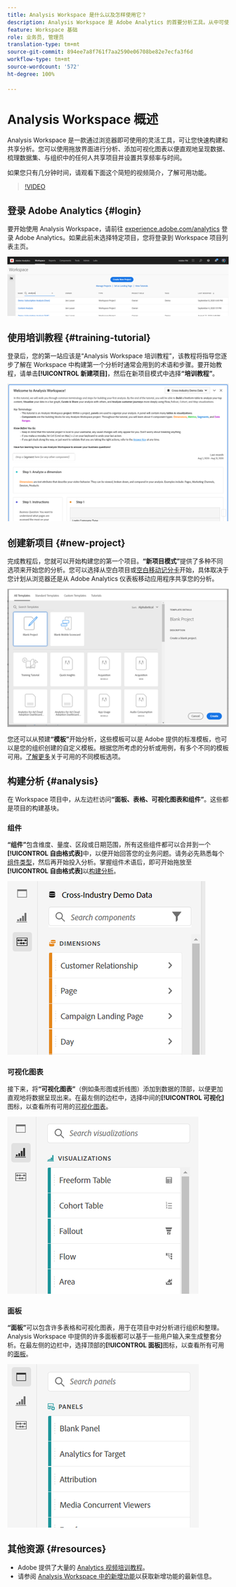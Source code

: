 ```yaml
---
title: Analysis Workspace 是什么以及怎样使用它？
description: Analysis Workspace 是 Adobe Analytics 的首要分析工具。从中可使用面板、表格、可视化和其他组件使数据形象化、策划数据集、共享和安排项目等功能。
feature: Workspace 基础
role: 业务员, 管理员
translation-type: tm+mt
source-git-commit: 894ee7a8f761f7aa2590e06708be82e7ecfa3f6d
workflow-type: tm+mt
source-wordcount: '572'
ht-degree: 100%

---
```



# Analysis Workspace 概述

Analysis Workspace 是一款通过浏览器即可使用的灵活工具，可让您快速构建和共享分析。您可以使用拖放界面进行分析、添加可视化图表以便直观地呈现数据、梳理数据集、与组织中的任何人共享项目并设置共享频率与时间。

如果您只有几分钟时间，请观看下面这个简短的视频简介，了解可用功能。

>[!VIDEO](https://video.tv.adobe.com/v/26266/?quality=12)

## 登录 Adobe Analytics {#login}

要开始使用 Analysis Workspace，请前往 [experience.adobe.com/analytics](http://experience.adobe.com/analytics) 登录 Adobe Analytics。如果此前未选择特定项目，您将登录到 Workspace 项目列表主页。

![](assets/login-analytics.png)

## 使用培训教程 {#training-tutorial}

登录后，您的第一站应该是“Analysis Workspace 培训教程”，该教程将指导您逐步了解在 Workspace 中构建第一个分析时通常会用到的术语和步骤。要开始教程，请单击&#x200B;**[!UICONTROL 新建项目]**，然后在新项目模式中选择&#x200B;**“培训教程”**。

![](assets/training-tutorial.png)

## 创建新项目 {#new-project}

完成教程后，您就可以开始构建您的第一个项目。**“新项目模式”**&#x200B;提供了多种不同选项来开始您的分析。您可以选择从空白项目或[空白移动记分卡](https://docs.adobe.com/content/help/zh-Hans/analytics/analyze/mobapp/curator.html)开始，具体取决于您计划从浏览器还是从 Adobe Analytics 仪表板移动应用程序共享您的分析。

![](assets/create-new-project.png)

您还可以从预建&#x200B;**“模板”**&#x200B;开始分析，这些模板可以是 Adobe 提供的标准模板，也可以是您的组织创建的自定义模板。根据您所考虑的分析或用例，有多个不同的模板可用。[了解更多](https://docs.adobe.com/content/help/zh-Hans/analytics/analyze/analysis-workspace/build-workspace-project/starter-projects.html)关于可用的不同模板选项。

## 构建分析 {#analysis}

在 Workspace 项目中，从左边栏访问&#x200B;**“面板、表格、可视化图表和组件”**。这些都是项目的构建基块。

### 组件

**“组件”**&#x200B;包含维度、量度、区段或日期范围，所有这些组件都可以合并到一个&#x200B;**[!UICONTROL 自由格式表]**&#x200B;中，以便开始回答您的业务问题。请务必先熟悉每个[组件类型](/help/analyze/analysis-workspace/components/analysis-workspace-components.md)，然后再开始投入分析。掌握组件术语后，即可开始拖放至&#x200B;**[!UICONTROL 自由格式表]**&#x200B;以[构建分析](https://docs.adobe.com/content/help/zh-Hans/analytics/analyze/analysis-workspace/build-workspace-project/t-freeform-project.html)。

![](assets/build-components.png)

### 可视化图表

接下来，将&#x200B;**“可视化图表”**（例如条形图或折线图）添加到数据的顶部，以便更加直观地将数据呈现出来。在最左侧的边栏中，选择中间的&#x200B;**[!UICONTROL 可视化]**&#x200B;图标，以查看所有可用的[可视化图表](https://docs.adobe.com/content/help/zh-Hans/analytics/analyze/analysis-workspace/visualizations/freeform-analysis-visualizations.html)。

![](assets/build-visualizations.png)

### 面板

**“面板”**&#x200B;可以包含许多表格和可视化图表，用于在项目中对分析进行组织和整理。Analysis Workspace 中提供的许多面板都可以基于一些用户输入来生成整套分析。在最左侧的边栏中，选择顶部的&#x200B;**[!UICONTROL 面板]**&#x200B;图标，以查看所有可用的[面板](https://docs.adobe.com/content/help/zh-Hans/analytics/analyze/analysis-workspace/panels/panels.html)。

![](assets/build-panels.png)

## 其他资源 {#resources}

* Adobe 提供了大量的 [Analytics 视频培训教程](https://docs.adobe.com/content/help/zh-Hans/analytics-learn/tutorials/overview.html)。
* 请参阅 [Analysis Workspace 中的新增功能](/help/analyze/analysis-workspace/new-features-in-analysis-workspace.md)以获取新增功能的最新信息。
